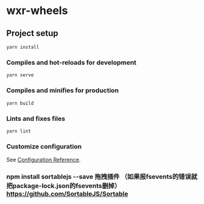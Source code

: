 # wxr-wheels

## Project setup
```
yarn install
```

### Compiles and hot-reloads for development
```
yarn serve
```

### Compiles and minifies for production
```
yarn build
```

### Lints and fixes files
```
yarn lint
```

### Customize configuration
See [Configuration Reference](https://cli.vuejs.org/config/).

### npm install sortablejs --save 拖拽插件 （如果报fsevents的错误就把package-lock.json的fsevents删掉）https://github.com/SortableJS/Sortable
###